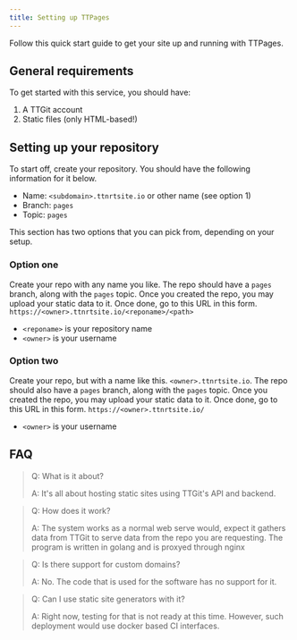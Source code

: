 ```yaml
---
title: Setting up TTPages
---
```


Follow this quick start guide to get your site up and running with TTPages.

## General requirements

To get started with this service, you should have:

1. A TTGit account
2. Static files (only HTML-based!)

## Setting up your repository

To start off, create your repository. You should have the following information for it below.

- Name: `<subdomain>.ttnrtsite.io` or other name (see option 1)
- Branch: `pages`
- Topic: `pages`

This section has two options that you can pick from, depending on your setup.

### Option one

Create your repo with any name you like. The repo should have a `pages` branch, along with the `pages` topic. Once you created the repo, you may upload your static data to it. Once done, go to this URL in this form. `https://<owner>.ttnrtsite.io/<reponame>/<path>`

-  `<reponame>` is your repository name
- `<owner>` is your username

### Option two

Create your repo, but with a name like this. `<owner>.ttnrtsite.io`. The repo should also have a `pages` branch, along with the `pages` topic. Once you created the repo, you may upload your static data to it. Once done, go to this URL in this form. `https://<owner>.ttnrtsite.io/`

- `<owner>` is your username

## FAQ
> Q: What is it about?
>
> A: It's all about hosting static sites using TTGit's API and backend.

> Q: How does it work?
>
> A: The system works as a normal web serve would, expect it gathers data from TTGit to serve data from the repo you are requesting. The program is written in golang and is proxyed through nginx

> Q: Is there support for custom domains?
>
> A: No. The code that is used for the software has no support for it.

> Q: Can I use static site generators with it?
>
> A: Right now, testing for that is not ready at this time. However, such deployment would use docker based CI interfaces.